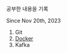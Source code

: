 공부한 내용을 기록

Since Nov 20th, 2023

1. Git
2. [Docker](https://github.com/spiders22v/TIL/tree/main/docker)
3. Kafka   
